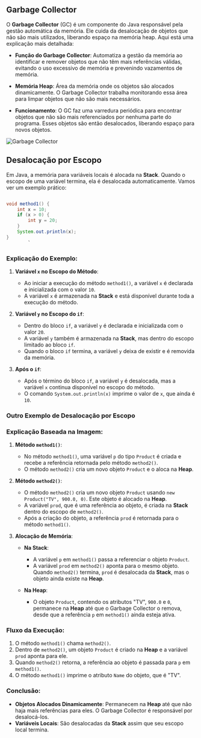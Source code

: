 ## Garbage Collector

O **Garbage Collector** (GC) é um componente do Java responsável pela gestão automática da memória. Ele cuida da desalocação de objetos que não são mais utilizados, liberando espaço na memória heap. Aqui está uma explicação mais detalhada:

- **Função do Garbage Collector**: Automatiza a gestão da memória ao identificar e remover objetos que não têm mais referências válidas, evitando o uso excessivo de memória e prevenindo vazamentos de memória.
    
- **Memória Heap**: Área da memória onde os objetos são alocados dinamicamente. O Garbage Collector trabalha monitorando essa área para limpar objetos que não são mais necessários.
    
- **Funcionamento**: O GC faz uma varredura periódica para encontrar objetos que não são mais referenciados por nenhuma parte do programa. Esses objetos são então desalocados, liberando espaço para novos objetos.
    

![Garbage Collector](garbageCollector.jpg)

## Desalocação por Escopo

Em Java, a memória para variáveis locais é alocada na **Stack**. Quando o escopo de uma variável termina, ela é desalocada automaticamente. Vamos ver um exemplo prático:

```java

void method1() {     
	int x = 10;     
	if (x > 0) {         
		int y = 20;     
	}     
	System.out.println(x); 
}
		`
```
### Explicação do Exemplo:

1. **Variável `x` no Escopo do Método**:
    
    - Ao iniciar a execução do método `method1()`, a variável `x` é declarada e inicializada com o valor `10`.
    - A variável `x` é armazenada na **Stack** e está disponível durante toda a execução do método.
2. **Variável `y` no Escopo do `if`**:
    
    - Dentro do bloco `if`, a variável `y` é declarada e inicializada com o valor `20`.
    - A variável `y` também é armazenada na **Stack**, mas dentro do escopo limitado ao bloco `if`.
    - Quando o bloco `if` termina, a variável `y` deixa de existir e é removida da memória.
3. **Após o `if`**:
    
    - Após o término do bloco `if`, a variável `y` é desalocada, mas a variável `x` continua disponível no escopo do método.
    - O comando `System.out.println(x)` imprime o valor de `x`, que ainda é `10`.

### Outro Exemplo de Desalocação por Escopo

### Explicação Baseada na Imagem:

1. **Método `method1()`**:
    
    - No método `method1()`, uma variável `p` do tipo `Product` é criada e recebe a referência retornada pelo método `method2()`.
    - O método `method2()` cria um novo objeto `Product` e o aloca na **Heap**.
2. **Método `method2()`**:
    
    - O método `method2()` cria um novo objeto `Product` usando `new Product("TV", 900.0, 0)`. Este objeto é alocado na **Heap**.
    - A variável `prod`, que é uma referência ao objeto, é criada na **Stack** dentro do escopo de `method2()`.
    - Após a criação do objeto, a referência `prod` é retornada para o método `method1()`.
3. **Alocação de Memória**:
    
    - **Na Stack**:
        
        - A variável `p` em `method1()` passa a referenciar o objeto `Product`.
        - A variável `prod` em `method2()` aponta para o mesmo objeto. Quando `method2()` termina, `prod` é desalocada da **Stack**, mas o objeto ainda existe na **Heap**.
    - **Na Heap**:
        
        - O objeto `Product`, contendo os atributos "TV", `900.0` e `0`, permanece na **Heap** até que o Garbage Collector o remova, desde que a referência `p` em `method1()` ainda esteja ativa.

### Fluxo da Execução:

1. O método `method1()` chama `method2()`.
2. Dentro de `method2()`, um objeto `Product` é criado na **Heap** e a variável `prod` aponta para ele.
3. Quando `method2()` retorna, a referência ao objeto é passada para `p` em `method1()`.
4. O método `method1()` imprime o atributo `Name` do objeto, que é "TV".

### Conclusão:

- **Objetos Alocados Dinamicamente**: Permanecem na **Heap** até que não haja mais referências para eles. O Garbage Collector é responsável por desalocá-los.
- **Variáveis Locais**: São desalocadas da **Stack** assim que seu escopo local termina.